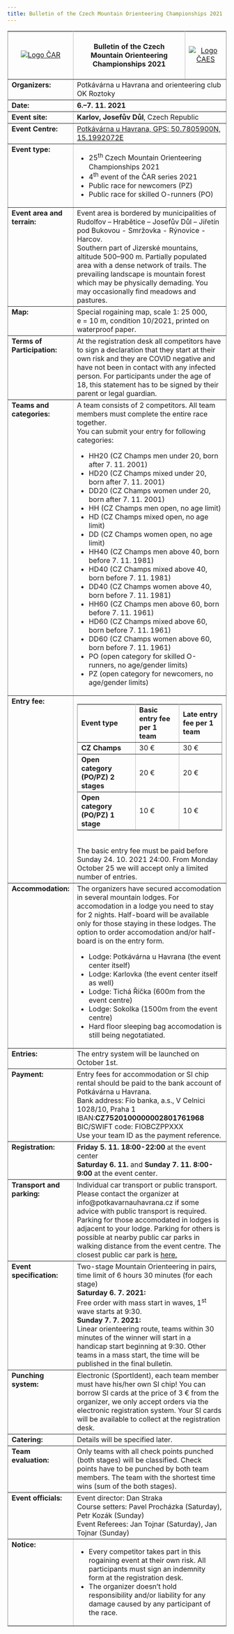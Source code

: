 ```yaml
---
title: Bulletin of the Czech Mountain Orienteering Championships 2021 
---
```

<table border="1" cellspacing="1" cellpadding="1" style="width:100%;" class="c9" bordercolor="#C0C0C0">
  <tbody>
    <tr>
      <td style="width:21%;">
          <center><a href="http://www.rogaining.cz/" target="_blank"><img src="/images/car.gif" alt="Logo ČAR"></a></center>
      </td>
      <td colspan="3" style="width:58%;" align="justify">
          <center><h4>Bulletin of the Czech Mountain Orienteering Championships 2021</h4></center>
      </td>
      <td style="width:21%;">
          <center><a href="http://www.caes.cz" target="_blank"><img src="/images/caes-cerna.gif" alt="Logo ČAES"></a></center>
      </td>
    </tr>
    <tr>
      <td style="width:21%;" valign="top">
          <strong>Organizers:</strong>
      </td>
      <td colspan="4" style="width:79%;">
          Potkávárna u Havrana and orienteering club OK Roztoky
      </td>
    </tr>
    <tr>
      <td style="width:21%;" valign="top">
          <strong>Date:</strong>
      </td>
      <td colspan="4" style="width:79%;">
          <strong>6.–7. 11. 2021</strong>
      </td>
    </tr>
    <tr>
      <td style="width:21%;" valign="top">
          <strong>Event site:</strong>
      </td>
      <td colspan="4" style="width:79%;">
          <strong>Karlov, Josefův Důl</strong>, Czech Republic
      </td>
    </tr>
    <tr>
      <td style="width:21%;" valign="top">
          <strong>Event Centre:</strong>
      </td>
      <td colspan="4" style="width:79%;">
      <a href="https://en.mapy.cz/zakladni?x=15.1992073&y=50.7806308&z=17&source=firm&id=13233866" target="_blank">Potkávárna u Havrana, GPS: 50.7805900N, 15.1992072E</a>
      </td>
    </tr>
    <tr>
      <td style="width:21%;" valign="top">
          <strong>Event type:</strong>
      </td>
      <td colspan="4" style="width:79%;">               
         <ul>
         <li>25<sup>th</sup> Czech Mountain Orienteering Championships 2021</li>
         <li>4<sup>th</sup> event of the ČAR series 2021</li>
         <li>Public race for newcomers (PZ)</li>
         <li>Public race for skilled O-runners (PO)</li>
         </ul>
      </td>
    </tr>
    <tr>
      <td style="width:21%;" valign="top">
          <strong>Event area and terrain:</strong>
      </td>
      <td colspan="4" style="width:79%;">
        Event area is bordered by municipalities of Rudolfov – Hrabětice – Josefův Důl – Jiřetín pod Bukovou - Smržovka - Rýnovice - Harcov.<br>
       	Southern part of Jizerské mountains, altitude 500–900 m. Partially populated area with a dense network of trails. The prevailing landscape is mountain forest which may be physically demading. You may occasionally find meadows and pastures.
      </td>
    </tr>
    <tr>
      <td style="width:21%;" valign="top">
          <strong>Map:</strong>
      </td>
      <td colspan="4" style="width:79%;">
        Special rogaining map, scale 1: 25 000, e = 10 m, condition 10/2021, printed on waterproof paper.
      </td>
    </tr>
    <tr>
      <td style="width:21%;" valign="top">
          <strong>Terms of Participation:</strong>
      </td>
      <td colspan="4" style="width:79%;">
        At the registration desk all competitors have to sign a declaration that they start at their own risk and they are COVID negative and have not been in contact with any infected person. For participants under the age of 18, this statement has to be signed by their parent or legal guardian.
      </td>
    </tr>
    <tr>
      <td style="width:21%;" valign="top">
        <strong>Teams and categories:</strong>
    </td>
    <td colspan="4" style="width:79%;">
      A team consists of 2 competitors. All team members must complete the entire race together.<br>
      You can submit your entry for following categories:
        <ul>
        <li>HH20 (CZ Champs men under 20, born after&nbsp;7.&nbsp;11.&nbsp;2001)</li>
        <li>HD20 (CZ Champs mixed under 20, born after&nbsp;7.&nbsp;11.&nbsp;2001)</li>
        <li>DD20 (CZ Champs women under 20, born after&nbsp;7.&nbsp;11.&nbsp;2001)</li>
        <li>HH (CZ Champs men open, no age limit)</li>
        <li>HD (CZ Champs mixed open, no age limit)</li> 
        <li>DD (CZ Champs women open, no age limit)</li>
        <li>HH40 (CZ Champs men above 40, born before&nbsp;7.&nbsp;11.&nbsp;1981)</li>
        <li>HD40 (CZ Champs mixed above 40, born before&nbsp;7.&nbsp;11.&nbsp;1981)</li>
        <li>DD40 (CZ Champs women above 40, born before&nbsp;7.&nbsp;11.&nbsp;1981)</li>
        <li>HH60 (CZ Champs men above 60, born before&nbsp;7.&nbsp;11.&nbsp;1961)</li>
        <li>HD60 (CZ Champs mixed above 60, born before&nbsp;7.&nbsp;11.&nbsp;1961)</li>
        <li>DD60 (CZ Champs women above 60, born before&nbsp;7.&nbsp;11.&nbsp;1961)</li>
        <li>PO (open category for skilled O-runners, no age/gender limits)</li>
        <li>PZ (open category for newcomers, no age/gender limits)</li>
        </ul>
    </td>
      </tr>    
      <tr>
      <td style="width:21%;" valign="top">
          <strong>Entry fee:</strong>
      </td>
      <td colspan="4" style="width:79%;">
        <table border="1" cellspacing="1" cellpadding="1" style="width:100%;" class="c9" bordercolor="#C0C0C0">
          <tbody>
            <tr>
              <td><strong>Event type</strong></td><td><strong>Basic entry fee per 1 team</strong></td><td><strong>Late entry fee per 1 team</strong></td>
            </tr>
            <tr>
              <td><strong>CZ Champs</strong></td><td>30 €</td><td>30 €</td>
            </tr>
            <tr>
              <td><strong>Open category (PO/PZ) 2 stages</strong></td><td>20 €</td><td>20 €</td>
            </tr>
            <tr>
              <td><strong>Open category (PO/PZ) 1 stage</strong></td><td>10 €</td><td>10 €</td>
            </tr>
          </tbody>
        </table><br>
        The basic entry fee must be paid before Sunday 24.&nbsp;10.&nbsp;2021&nbsp;24:00. From Monday October&nbsp;25 we will accept only a limited number of entries.
      </td>
    </tr>
    <tr>
      <td style="width:21%;" valign="top">
          <strong>Accommodation:</strong>
      </td>
      <td colspan="4" style="width:79%;">
        The organizers have secured accomodation in several mountain lodges. For accomodation in a lodge you need to stay for 2&nbsp;nights. Half-board will be available only for those staying in these lodges. The option to order accomodation and/or half-board is on the entry form.
		<ul>
		<li>Lodge: Potkávárna u Havrana (the event center itself)</li>
		<li>Lodge: Karlovka (the event center itself as well)</li>
		<li>Lodge: Tichá Říčka (600m from the event centre)</li>
		<li>Lodge: Sokolka (1500m from the event centre)</li>
		<li>Hard floor sleeping bag accomodation is still being negotatiated.</li>
		<ul>		
      </td>
    </tr>   
    <tr>
      <td style="width:21%;" valign="top">
          <strong>Entries:</strong>
      </td>
      <td colspan="4" style="width:79%;">
        The entry system will be launched on October 1st.
      </td>
    </tr>
      <td style="width:21%;" valign="top">
          <strong>Payment:</strong>
      </td>
     <td colspan="4" style="width:79%;">
        Entry fees for accommodation or SI chip rental should be paid to the bank account of Potkávárna u Havrana.<br>
              Bank address: Fio banka, a.s., V Celnici 1028/10, Praha&nbsp;1<br> IBAN:<strong>CZ7520100000002801761968</strong><br>
              BIC/SWIFT code: FIOBCZPPXXX<br>
        Use your team ID as the payment reference.
      </td>
    </tr>    
    <tr>
      <td style="width:21%;" valign="top">
          <strong>Registration:</strong>
      </td>
      <td colspan="4" style="width:79%;">
      <strong>Friday 5. 11.</strong> <strong>18:00-22:00</strong> at the event center<br>
      <strong>Saturday 6. 11.</strong> and <strong>Sunday 7. 11.</strong> <strong>8:00-9:00</strong> at&nbsp;the event center.
      </td>
    </tr>
    <tr>
      <td style="width:21%;" valign="top">
          <strong>Transport and parking:</strong>
      </td>
      <td colspan="4" style="width:79%;">
	Individual car transport or public transport. Please contact the organizer at info@potkavarnauhavrana.cz if some advice with public transport is required.<br> Parking for those accomodated in lodges is adjacent to your lodge. Parking for others is possible at nearby public car parks in walking distance from the event centre. The closest public car park is <a href=https://en.mapy.cz/turisticka?x=15.2106657&y=50.7847008&z=15&source=traf&id=44959" target="_blank"> here.</a>
      </td>
    </tr>    
    <tr>
      <td style="width:21%;" valign="top">
          <strong>Event specification:</strong>
      </td>
      <td colspan="4" style="width:79%;">
        Two-stage Mountain Orienteering in pairs, time limit of 6&nbsp;hours&nbsp;30&nbsp;minutes (for each stage)<br>
        <strong>Saturday 6. 7. 2021:</strong><br>
        Free order with mass start in&nbsp;waves, 1<sup>st</sup> wave starts at&nbsp;9:30.<br>
        <strong>Sunday 7.&nbsp;7.&nbsp;2021:</strong><br>
        Linear orienteering route, teams within 30 minutes of the winner will start in&nbsp;a handicap&nbsp;start beginning at&nbsp;9:30. Other teams in&nbsp;a mass start, the time will be published in&nbsp;the final bulletin.
      </td> 
    </tr>   
      <tr>
      <td style="width:21%;" valign="top">
          <strong>Punching system:</strong>
      </td>
      <td colspan="4" style="width:79%;">
      Electronic (SportIdent), each team member must have his/her own SI chip! You can borrow SI cards at the price of 3 € from the organizer, we only accept orders via the electronic registration system. Your SI cards will be available to collect at the registration desk.
      </td>
    </tr>
    <tr>
        <td style="width:21%;" valign="top">
            <strong>Catering:</strong>
        </td>
        <td colspan="4" style="width:79%;">
          Details will be specified later.
        </td>
        </tr>
     <tr>
        <td style="width:21%;" valign="top">
            <strong>Team evaluation:</strong>
        </td>
        <td colspan="4" style="width:79%;">
        Only teams with all check points punched (both stages) will be classified. Check points have to be punched by both team members. The team with the shortest time wins (sum of the both stages). 
        </td>
      </tr>
      <tr>
        <td style="width:21%;" valign="top">
            <strong>Event officials:</strong>
        </td>
        <td colspan="4" style="width:79%;">
            Event director: Dan Straka<br>
            Course setters: Pavel Procházka (Saturday), Petr Kozák (Sunday)<br>
            Event Referees: Jan Tojnar (Saturday), Jan Tojnar (Sunday)
        </td>
      </tr>
      <tr>
        <td style="width:21%;" valign="top">
            <strong>Notice:</strong>
        </td>
        <td colspan="4" style="width:79%;">
            <ul>
            <li>Every competitor takes part in this rogaining event at their own risk. All participants must sign an indemnity form at the registration desk.</li>
            <li>The organizer doesn’t hold responsibility and/or liability for any damage caused by any participant of the race.</li>
            </ul>
        </td>
      </tr>
  </tbody>
</table>